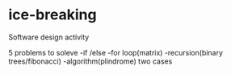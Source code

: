 # ice-breaking
Software design activity

5 problems to soleve
-if /else
-for loop(matrix)
-recursion(binary trees/fibonacci)
-algorithm(plindrome)
two cases
